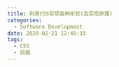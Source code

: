 ```yaml
---
title: 利用CSS实现各种形状(及实现原理)
categories:
  - Software Development
date: 2020-02-21 12:45:33
tags:
  - CSS
  - 前端
---
```

